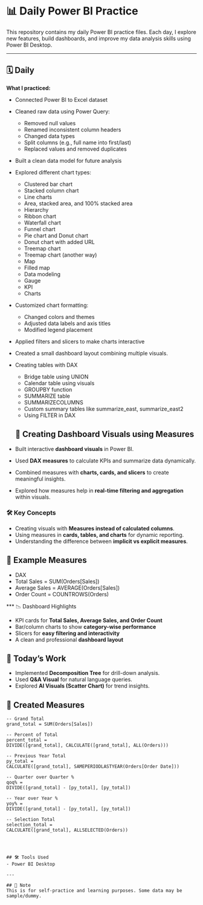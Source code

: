 # 📊 Daily Power BI Practice

This repository contains my daily Power BI practice files. Each day, I explore new features, build dashboards, and improve my data analysis skills using Power BI Desktop.

---

## 🗓️ Daily ##

**What I practiced:**
- Connected Power BI to Excel dataset
- Cleaned raw data using Power Query:
  - Removed null values
  - Renamed inconsistent column headers
  - Changed data types
  - Split columns (e.g., full name into first/last)
  - Replaced values and removed duplicates
- Built a clean data model for future analysis
- Explored different chart types:
  - Clustered bar chart
  - Stacked column chart
  - Line charts
  - Area, stacked area, and 100% stacked area
  - Hierarchy
  - Ribbon chart
  - Waterfall chart
  - Funnel chart
  - Pie chart and Donut chart
  - Donut chart with added URL
  - Treemap chart
  - Treemap chart (another way)
  - Map
  - Filled map
  - Data modeling
  - Gauge
  - KPI
  - Charts
- Customized chart formatting:
  - Changed colors and themes
  - Adjusted data labels and axis titles
  - Modified legend placement
- Applied filters and slicers to make charts interactive
- Created a small dashboard layout combining multiple visuals.

- Creating tables with DAX
  - Bridge table using UNION
  - Calendar table using visuals
  - GROUPBY function
  - SUMMARIZE table
  - SUMMARIZECOLUMNS
  - Custom summary tables like summarize_east, summarize_east2
  - Using FILTER in DAX
 
  ## 🚀 Creating Dashboard Visuals using Measures  

- Built interactive **dashboard visuals** in Power BI.  
- Used **DAX measures** to calculate KPIs and summarize data dynamically.  
- Combined measures with **charts, cards, and slicers** to create meaningful insights.  
- Explored how measures help in **real-time filtering and aggregation** within visuals.  

### 🛠 Key Concepts
- Creating visuals with **Measures instead of calculated columns**.  
- Using measures in **cards, tables, and charts** for dynamic reporting.  
- Understanding the difference between **implicit vs explicit measures**.  

## 🧾 Example Measures  
- DAX
- Total Sales = SUM(Orders[Sales])
- Average Sales = AVERAGE(Orders[Sales])
- Order Count = COUNTROWS(Orders)

*** 📉 Dashboard Highlights
- KPI cards for **Total Sales, Average Sales, and Order Count**  
- Bar/column charts to show **category-wise performance**  
- Slicers for **easy filtering and interactivity**  
- A clean and professional **dashboard layout**

  
## 🔹 Today’s Work

- Implemented **Decomposition Tree** for drill-down analysis.  
- Used **Q&A Visual** for natural language queries.  
- Explored **AI Visuals (Scatter Chart)** for trend insights.  

## 🧮 Created Measures

```DAX
-- Grand Total
grand_total = SUM(Orders[Sales])

-- Percent of Total
percent_total = 
DIVIDE([grand_total], CALCULATE([grand_total], ALL(Orders)))

-- Previous Year Total
py_total = 
CALCULATE([grand_total], SAMEPERIODLASTYEAR(Orders[Order Date]))

-- Quarter over Quarter %
qoq% =
DIVIDE([grand_total] - [py_total], [py_total])

-- Year over Year %
yoy% =
DIVIDE([grand_total] - [py_total], [py_total])

-- Selection Total
selection_total = 
CALCULATE([grand_total], ALLSELECTED(Orders))




## 🛠 Tools Used
- Power BI Desktop

---

## 📌 Note
This is for self-practice and learning purposes. Some data may be sample/dummy.
